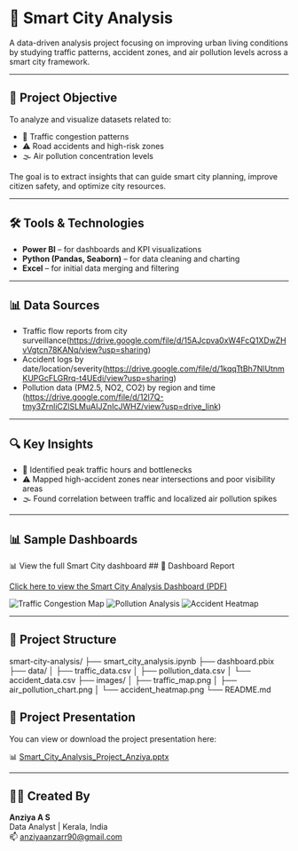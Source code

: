 # 🌆 Smart City Analysis

A data-driven analysis project focusing on improving urban living conditions by studying traffic patterns, accident zones, and air pollution levels across a smart city framework.

---

## 📌 Project Objective

To analyze and visualize datasets related to:
- 🚗 Traffic congestion patterns
- ⚠️ Road accidents and high-risk zones
- 🌫️ Air pollution concentration levels

The goal is to extract insights that can guide smart city planning, improve citizen safety, and optimize city resources.

---

## 🛠 Tools & Technologies

- **Power BI** – for dashboards and KPI visualizations
- **Python (Pandas, Seaborn)** – for data cleaning and charting
- **Excel** – for initial data merging and filtering

---

## 📊 Data Sources

- Traffic flow reports from city surveillance(https://drive.google.com/file/d/15AJcpva0xW4FcQ1XDwZHvVgtcn78KANq/view?usp=sharing)
- Accident logs by date/location/severity(https://drive.google.com/file/d/1kqqTtBh7NlUtnmKUPGcFLGRrq-t4UEdi/view?usp=sharing)
- Pollution data (PM2.5, NO2, CO2) by region and time (https://drive.google.com/file/d/12l7Q-tmy3ZrnliCZlSLMuAIJZnIcJWHZ/view?usp=drive_link)

---

## 🔍 Key Insights

- 🚦 Identified peak traffic hours and bottlenecks
- ⚠️ Mapped high-accident zones near intersections and poor visibility areas
- 🌫️ Found correlation between traffic and localized air pollution spikes

---

## 📊 Sample Dashboards


📊 View the full Smart City dashboard ## 📄 Dashboard Report

 [Click here to view the Smart City Analysis Dashboard (PDF)](https://raw.githubusercontent.com/Anziya-AS/Smart-City-Analysis/main/Smart%20City%20Analysis%20Dashboard.pdf)  




![Traffic Congestion Map](images/traffic_map.png)
![Pollution Analysis](images/air_pollution_chart.png)
![Accident Heatmap](images/accident_heatmap.png)

---

## 📂 Project Structure
smart-city-analysis/
├── smart_city_analysis.ipynb
├── dashboard.pbix
├── data/
│ ├── traffic_data.csv
│ ├── pollution_data.csv
│ └── accident_data.csv
├── images/
│ ├── traffic_map.png
│ ├── air_pollution_chart.png
│ └── accident_heatmap.png
└── README.md

## 🎥 Project Presentation

You can view or download the project presentation here:

📊 [Smart_City_Analysis_Project_Anziya.pptx](Smart_City_Analysis_Project_Anziya.pptx)


---

## 👩‍💻 Created By

**Anziya A S**  
Data Analyst | Kerala, India  
📫 anziyaanzarr90@gmail.com  

